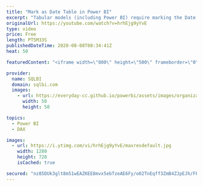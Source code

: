 ```yaml
---
title: "Mark as Date Table in Power BI"
excerpt: "Tabular models (including Power BI) require marking the Date table as a date table to get appropriate results with time intelligence calculations. This video explains why this setting is required. Article and download: https://sql.bi/670749"
originalUrl: https://youtube.com/watch?v=hrhEjg9yYvE
type: video
price: Free
length: PT5M33S
publishedDateTime: 2020-08-08T08:34:41Z
heat: 50

featuredContent: "<iframe width=\"800\" height=\"500\" frameborder=\"0\" src=\"https://www.youtube.com/embed/hrhEjg9yYvE\" allow=\"accelerometer; autoplay; encrypted-media; gyroscope; picture-in-picture\" allowfullscreen></iframe>"

provider:
  name: SQLBI
  domain: sqlbi.com
  images:
    - url: https://everyday-cc.github.io/powerbi/assets/images/organizations/sqlbi.com-50x50.jpg
      width: 50
      height: 50

topics:
  - Power BI
  - DAX

images:
  - url: https://i.ytimg.com/vi/hrhEjg9yYvE/maxresdefault.jpg
    width: 1280
    height: 720
    isCached: true

secured: "nz85DUk3glt8m51wEAZKEE8mvx5ebTzeAE6Fy/o02TnEqff3ZmB4ZJpEJh/FPpNWvl6JK+MtGt23yHbnq57d19gEYNwQsN483Cb7tK+w5lalnPYTrrlUFNhlk4QjB5PgHOI3d0QN08lTrc7eqyYY8PXp50m6TASxTc2v24moqgi9PkrgSZte9sRoIF1QHN41X/jci//EqSpzswk572y3PWiOknMv64fuxSoFKt/80wXCPe/G94jYBi7HQmyDSteZoVjnCNQ48gWja0jAH8hPxAsNBiXTAD2VyxAKhG9R8vGMvYwlnFZ54uOHPB307fiGY2pcgPAJ7bAN1MOPhr4h1BhpwthRMOw2Xkhf2Q2oFc7KatBljI/jYlMNIzcOeAyOI7ag81Z4YfHlqzgtb6rZUv4PMjLK9bh8K3Cp69JEQW4=;/cQ2ijEcQC+ANa2TaM+Wkw=="
---
```


